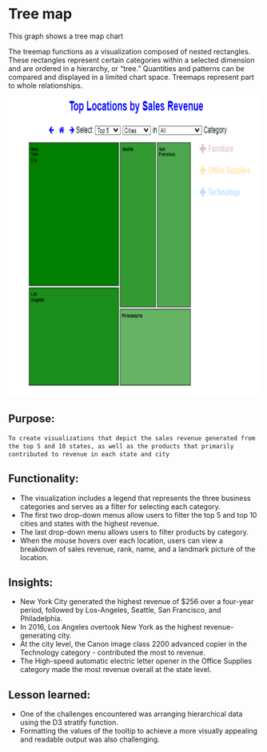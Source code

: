 # Tree map

This graph shows a tree map chart

The treemap functions as a visualization composed of nested rectangles. These rectangles represent certain categories within a selected dimension and are ordered in a hierarchy, or “tree.” Quantities and patterns can be compared and displayed in a limited chart space. Treemaps represent part to whole relationships.

<img src="../../img/charts Image/Arinze.PNG" alt="App interface" width="1000" height="600">

## Purpose: 
    To create visualizations that depict the sales revenue generated from the top 5 and 10 states, as well as the products that primarily contributed to revenue in each state and city

## Functionality:
-   The visualization includes a legend that represents the three business categories and serves as a filter for selecting each category. 
-   The first two drop-down menus allow users to filter the top 5 and top 10 cities and states with the highest revenue. 
-   The last drop-down menu allows users to filter products by category. 
-   When the mouse hovers over each location, users can view a breakdown of sales revenue, rank, name, and a landmark picture of the location.

## Insights:
-   New York City generated the highest revenue of $256 over a four-year period, followed by Los-Angeles, Seattle, San Francisco, and Philadelphia. 
-   In 2016, Los Angeles overtook New York as the highest revenue-generating city. 
-   At the city level, the Canon image class 2200 advanced copier in the Technology category -    contributed the most to revenue. 
-   The High-speed automatic electric letter opener in the Office Supplies category made the most revenue overall at the state level.

## Lesson learned:
-   One of the challenges encountered was arranging hierarchical data using the D3 stratify function. 
-   Formatting the values of the tooltip to achieve a more visually appealing and readable output was also challenging.
